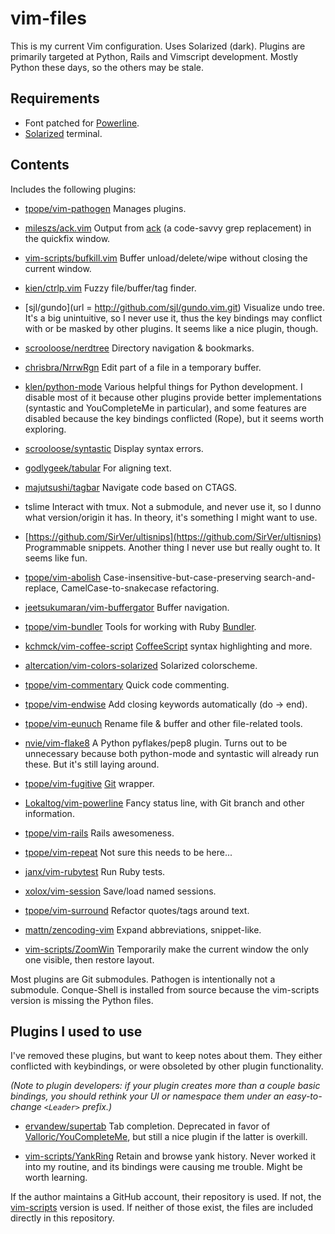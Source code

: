 vim-files
========

This is my current Vim configuration.  Uses Solarized (dark).  Plugins
are primarily targeted at Python, Rails and Vimscript development.
Mostly Python these days, so the others may be stale.

Requirements
------------

* Font patched for [Powerline](https://github.com/Lokaltog/vim-powerline.git).
* [Solarized](https://github.com/altercation/solarized) terminal.

Contents
--------

Includes the following plugins:

* [tpope/vim-pathogen](https://github.com/tpope/vim-pathogen)
  Manages plugins.

* [mileszs/ack.vim](https://github.com/mileszs/ack.vim.git)
  Output from [ack](http://betterthangrep.com/) (a code-savvy grep replacement) in the quickfix window.

* [vim-scripts/bufkill.vim](https://github.com/vim-scripts/bufkill.vim.git)
  Buffer unload/delete/wipe without closing the current window.

* [kien/ctrlp.vim](https://github.com/kien/ctrlp.vim.git)
  Fuzzy file/buffer/tag finder.

* [sjl/gundo](url = http://github.com/sjl/gundo.vim.git)
  Visualize undo tree. It's a big unintuitive, so I never use it, thus
the key bindings may conflict with or be masked by other plugins. It
seems like a nice plugin, though.

* [scrooloose/nerdtree](https://github.com/scrooloose/nerdtree.git)
  Directory navigation & bookmarks.

* [chrisbra/NrrwRgn](https://github.com/chrisbra/NrrwRgn.git)
  Edit part of a file in a temporary buffer.

* [klen/python-mode](https://github.com/klen/python-mode)
  Various helpful things for Python development. I disable most of it
because other plugins provide better implementations (syntastic and
YouCompleteMe in particular), and some features are disabled because
the key bindings conflicted (Rope), but it seems worth exploring.

* [scrooloose/syntastic](https://github.com/scrooloose/syntastic.git)
  Display syntax errors.

* [godlygeek/tabular](https://github.com/godlygeek/tabular)
  For aligning text.

* [majutsushi/tagbar](https://github.com/majutsushi/tagbar.git)
  Navigate code based on CTAGS.

* tslime
  Interact with tmux. Not a submodule, and never use it, so I dunno
what version/origin it has. In theory, it's something I might want to
use.

* [https://github.com/SirVer/ultisnips](https://github.com/SirVer/ultisnips)
  Programmable snippets. Another thing I never use but really ought to.
It seems like fun.

* [tpope/vim-abolish](https://github.com/tpope/vim-abolish.git)
  Case-insensitive-but-case-preserving search-and-replace, CamelCase-to-snakecase refactoring.

* [jeetsukumaran/vim-buffergator](https://github.com/jeetsukumaran/vim-buffergator.git)
  Buffer navigation.

* [tpope/vim-bundler](https://github.com/tpope/vim-bundler.git)
  Tools for working with Ruby [Bundler](http://gembundler.com).

* [kchmck/vim-coffee-script](https://github.com/kchmck/vim-coffee-script.git)
  [CoffeeScript](http://coffeescript.org) syntax highlighting and more.

* [altercation/vim-colors-solarized](https://github.com/altercation/vim-colors-solarized.git)
  Solarized colorscheme.

* [tpope/vim-commentary](https://github.com/tpope/vim-commentary.git)
  Quick code commenting.

* [tpope/vim-endwise](https://github.com/tpope/vim-endwise.git)
  Add closing keywords automatically (do -> end).

* [tpope/vim-eunuch](https://github.com/tpope/vim-eunuch.git)
  Rename file & buffer and other file-related tools.

* [nvie/vim-flake8](https://github.com/nvie/vim-flake8)
  A Python pyflakes/pep8 plugin. Turns out to be unnecessary because
both python-mode and syntastic will already run these. But it's still
laying around.

* [tpope/vim-fugitive](https://github.com/tpope/vim-fugitive.git)
  [Git](http://git-scm.com) wrapper.

* [Lokaltog/vim-powerline](https://github.com/Lokaltog/vim-powerline.git)
  Fancy status line, with Git branch and other information.

* [tpope/vim-rails](https://github.com/tpope/vim-rails.git)
  Rails awesomeness.

* [tpope/vim-repeat](https://github.com/tpope/vim-repeat.git)
  Not sure this needs to be here...

* [janx/vim-rubytest](https://github.com/janx/vim-rubytest.git)
  Run Ruby tests.

* [xolox/vim-session](https://github.com/xolox/vim-session.git)
  Save/load named sessions.

* [tpope/vim-surround](https://github.com/tpope/vim-surround.git)
  Refactor quotes/tags around text.

* [mattn/zencoding-vim](https://github.com/mattn/zencoding-vim)
  Expand abbreviations, snippet-like.

* [vim-scripts/ZoomWin](https://github.com/vim-scripts/ZoomWin.git)
  Temporarily make the current window the only one visible, then restore layout.

Most plugins are Git submodules.  Pathogen is intentionally not a submodule.  Conque-Shell is installed from source because the vim-scripts version is missing the Python files.

Plugins I used to use
----

I've removed these plugins, but want to keep notes about them. They
either conflicted with keybindings, or were obsoleted by other plugin
functionality.

_(Note to plugin developers: if your plugin creates more than a couple
basic bindings, you should rethink your UI or namespace them under an
easy-to-change `<Leader>` prefix.)_

* [ervandew/supertab](https://github.com/ervandew/supertab.git)
  Tab completion. Deprecated in favor of
[Valloric/YouCompleteMe](YouCompleteMe), but still a nice plugin if the
latter is overkill.

* [vim-scripts/YankRing](https://github.com/vim-scripts/YankRing.vim.git)
  Retain and browse yank history. Never worked it into my routine, and
its bindings were causing me trouble. Might be worth learning.


If the author maintains a GitHub account, their repository is used.  If not,
the [vim-scripts](https://github.com/vim-scripts) version is used.  If
neither of those exist, the files are included directly in this repository.
